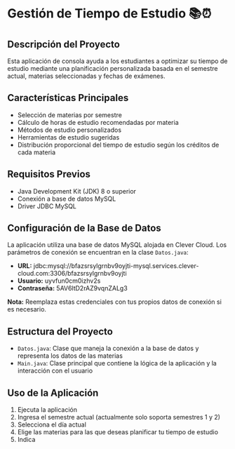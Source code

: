 # Gestión de Tiempo de Estudio 📚⏰

## Descripción del Proyecto

Esta aplicación de consola ayuda a los estudiantes a optimizar su tiempo de estudio mediante una planificación personalizada basada en el semestre actual, materias seleccionadas y fechas de exámenes.

## Características Principales

- Selección de materias por semestre
- Cálculo de horas de estudio recomendadas por materia
- Métodos de estudio personalizados
- Herramientas de estudio sugeridas
- Distribución proporcional del tiempo de estudio según los créditos de cada materia

## Requisitos Previos

- Java Development Kit (JDK) 8 o superior
- Conexión a base de datos MySQL
- Driver JDBC MySQL

## Configuración de la Base de Datos

La aplicación utiliza una base de datos MySQL alojada en Clever Cloud. Los parámetros de conexión se encuentran en la clase `Datos.java`:

- **URL:** jdbc:mysql://bfazsrsylgrnbv9oyjti-mysql.services.clever-cloud.com:3306/bfazsrsylgrnbv9oyjti
- **Usuario:** uyvfun0cm0izhv2s
- **Contraseña:** 5AV6ltD2rAZ9vqnZALg3

**Nota:** Reemplaza estas credenciales con tus propios datos de conexión si es necesario.

## Estructura del Proyecto

- `Datos.java`: Clase que maneja la conexión a la base de datos y representa los datos de las materias
- `Main.java`: Clase principal que contiene la lógica de la aplicación y la interacción con el usuario

## Uso de la Aplicación

1. Ejecuta la aplicación
2. Ingresa el semestre actual (actualmente solo soporta semestres 1 y 2)
3. Selecciona el día actual
4. Elige las materias para las que deseas planificar tu tiempo de estudio
5. Indica 
